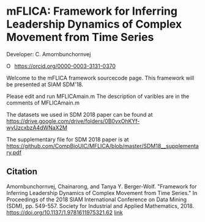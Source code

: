 # mFLICA: Framework for Inferring Leadership Dynamics of  Complex Movement  from Time Series

Developer: C. Amornbunchornvej <div itemscope itemtype="https://schema.org/Person"><a itemprop="sameAs" content="https://orcid.org/0000-0003-3131-0370" href="https://orcid.org/0000-0003-3131-0370" target="orcid.widget" rel="noopener noreferrer" style="vertical-align:top;"><img src="https://orcid.org/sites/default/files/images/orcid_16x16.png" style="width:1em;margin-right:.5em;" alt="ORCID iD icon">https://orcid.org/0000-0003-3131-0370</a></div>


Welcome to the mFLICA framework sourcecode page. This framework will be presented at SIAM SDM'18.

Please edit and run MFLICAmain.m 
The description of varibles are in the comments of MFLICAmain.m  

The datasets we used in SDM 2018 paper can be found at https://drive.google.com/drive/folders/0B0vxOhKYf-wyUzcxbzA4dWNaX2M

The supplementary file for SDM 2018 paper is at https://github.com/CompBioUIC/MFLICA/blob/master/SDM18__supplementary.pdf

Citation
----------------------------------------------------------------------------------
Amornbunchornvej, Chainarong, and  Tanya Y. Berger-Wolf.  "Framework for Inferring Leadership Dynamics of  Complex Movement  from Time Series." In Proceedings of the 2018 SIAM International Conference on Data Mining (SDM), pp. 549-557. Society for Industrial and Applied Mathematics, 2018.  https://doi.org/10.1137/1.9781611975321.62  <a href="https://doi.org/10.1137/1.9781611975321.62">link</a>

